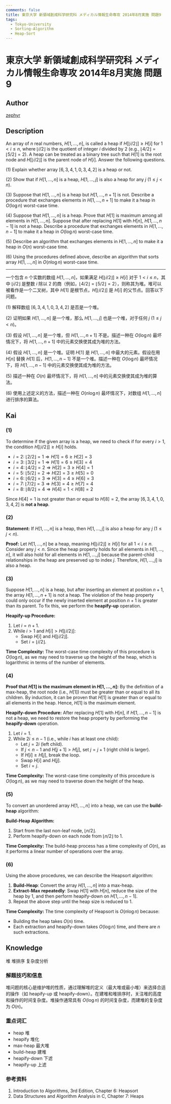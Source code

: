 ```yaml
---
comments: false
title: 東京大学 新領域創成科学研究科 メディカル情報生命専攻 2014年8月実施 問題9
tags:
  - Tokyo-University
  - Sorting-Algorithm
  - Heap-Sort
---
```


# 東京大学 新領域創成科学研究科 メディカル情報生命専攻 2014年8月実施 問題9

## **Author**
[zephyr](https://inshi-notes.zephyr-zdz.space/)

## **Description**
An array of $n$ real numbers, $H[1, \ldots, n]$, is called a heap if $H[\lfloor i/2 \rfloor] \geq H[i]$ for $1 < i \leq n$, where $\lfloor i/2 \rfloor$ is the quotient of integer $i$ divided by 2 (e.g., $\lfloor 4/2 \rfloor = \lfloor 5/2 \rfloor = 2$). A heap can be treated as a binary tree such that $H[1]$ is the root node and $H[\lfloor i/2 \rfloor]$ is the parent node of $H[i]$. Answer the following questions.

(1) Explain whether array $[6, 3, 4, 1, 0, 3, 4, 2]$ is a heap or not.

(2) Show that if $H[1, \ldots, n]$ is a heap, $H[1, \ldots, j]$ is also a heap for any $j$ $(1 \leq j < n)$.

(3) Suppose that $H[1, \ldots, n]$ is a heap but $H[1, \ldots, n+1]$ is not. Describe a procedure that exchanges elements in $H[1, \ldots, n+1]$ to make it a heap in $O(\log n)$ worst-case time.

(4) Suppose that $H[1, \ldots, n]$ is a heap. Prove that $H[1]$ is maximum among all elements in $H[1, \ldots, n]$. Suppose that after replacing $H[1]$ with $H[n]$, $H[1, \ldots, n-1]$ is not a heap. Describe a procedure that exchanges elements in $H[1, \ldots, n-1]$ to make it a heap in $O(\log n)$ worst-case time.

(5) Describe an algorithm that exchanges elements in $H[1, \ldots, n]$ to make it a heap in $O(n)$ worst-case time.

(6) Using the procedures defined above, describe an algorithm that sorts array $H[1, \ldots, n]$ in $O(n \log n)$ worst-case time.

---

一个包含 $n$ 个实数的数组 $H[1, \ldots, n]$，如果满足 $H[\lfloor i/2 \rfloor] \geq H[i]$ 对于 $1 < i \leq n$，其中 $\lfloor i/2 \rfloor$ 是整数 $i$ 除以 2 的商（例如，$\lfloor 4/2 \rfloor = \lfloor 5/2 \rfloor = 2$），则称其为堆。堆可以被看作是一个二叉树，其中 $H[1]$ 是根节点，$H[\lfloor i/2 \rfloor]$ 是 $H[i]$ 的父节点。回答以下问题。

(1) 解释数组 $[6, 3, 4, 1, 0, 3, 4, 2]$ 是否是一个堆。

(2) 证明如果 $H[1, \ldots, n]$ 是一个堆，那么 $H[1, \ldots, j]$ 也是一个堆，对于任何 $j$ $(1 \leq j < n)$。

(3) 假设 $H[1, \ldots, n]$ 是一个堆，但 $H[1, \ldots, n+1]$ 不是。描述一种在 $O(\log n)$ 最坏情况下，将 $H[1, \ldots, n+1]$ 中的元素交换使其成为堆的方法。

(4) 假设 $H[1, \ldots, n]$ 是一个堆。证明 $H[1]$ 是 $H[1, \ldots, n]$ 中最大的元素。假设在用 $H[n]$ 替换 $H[1]$ 后，$H[1, \ldots, n-1]$ 不是一个堆。描述一种在 $O(\log n)$ 最坏情况下，将 $H[1, \ldots, n-1]$ 中的元素交换使其成为堆的方法。

(5) 描述一种在 $O(n)$ 最坏情况下，将 $H[1, \ldots, n]$ 中的元素交换使其成为堆的算法。

(6) 使用上述定义的方法，描述一种在 $O(n \log n)$ 最坏情况下，对数组 $H[1, \ldots, n]$ 进行排序的算法。

## **Kai**
### (1)

To determine if the given array is a heap, we need to check if for every $i > 1$, the condition $H[\lfloor i/2 \rfloor] \geq H[i]$ holds.

- $i = 2$: $\lfloor 2/2 \rfloor = 1 \Rightarrow H[1] = 6 \geq H[2] = 3$
- $i = 3$: $\lfloor 3/2 \rfloor = 1 \Rightarrow H[1] = 6 \geq H[3] = 4$
- $i = 4$: $\lfloor 4/2 \rfloor = 2 \Rightarrow H[2] = 3 \geq H[4] = 1$
- $i = 5$: $\lfloor 5/2 \rfloor = 2 \Rightarrow H[2] = 3 \geq H[5] = 0$
- $i = 6$: $\lfloor 6/2 \rfloor = 3 \Rightarrow H[3] = 4 \geq H[6] = 3$
- $i = 7$: $\lfloor 7/2 \rfloor = 3 \Rightarrow H[3] = 4 \geq H[7] = 4$
- $i = 8$: $\lfloor 8/2 \rfloor = 4 \Rightarrow H[4] = 1 < H[8] = 2$

Since $H[4] = 1$ is not greater than or equal to $H[8] = 2$, the array $[6, 3, 4, 1, 0, 3, 4, 2]$ is **not a heap**.

### (2)

**Statement:** If $H[1, \ldots, n]$ is a heap, then $H[1, \ldots, j]$ is also a heap for any $j$ $(1 \leq j < n)$.

**Proof:**
Let $H[1, \ldots, n]$ be a heap, meaning $H[\lfloor i/2 \rfloor] \geq H[i]$ for all $1 < i \leq n$. Consider any $j < n$. Since the heap property holds for all elements in $H[1, \ldots, n]$, it will also hold for all elements in $H[1, \ldots, j]$ because the parent-child relationships in the heap are preserved up to index $j$. Therefore, $H[1, \ldots, j]$ is also a heap.

### (3)

Suppose $H[1, \ldots, n]$ is a heap, but after inserting an element at position $n+1$, the array $H[1, \ldots, n+1]$ is not a heap. The violation of the heap property could only occur if the newly inserted element at position $n+1$ is greater than its parent. To fix this, we perform the **heapify-up** operation.

**Heapify-up Procedure:**
1. Let $i = n+1$.
2. While $i > 1$ and $H[i] > H[\lfloor i/2 \rfloor]$:
   - Swap $H[i]$ and $H[\lfloor i/2 \rfloor]$.
   - Set $i = \lfloor i/2 \rfloor$.

**Time Complexity:** The worst-case time complexity of this procedure is $O(\log n)$, as we may need to traverse up the height of the heap, which is logarithmic in terms of the number of elements.

### (4)

**Proof that $H[1]$ is the maximum element in $H[1, \ldots, n]$:**
By the definition of a max-heap, the root node (i.e., $H[1]$) must be greater than or equal to all its children. By induction, it can be proven that $H[1]$ is greater than or equal to all elements in the heap. Hence, $H[1]$ is the maximum element.

**Heapify-down Procedure:**
After replacing $H[1]$ with $H[n]$, if $H[1, \ldots, n-1]$ is not a heap, we need to restore the heap property by performing the **heapify-down** operation.

1. Let $i = 1$.
2. While $2i \leq n-1$ (i.e., while $i$ has at least one child):
   - Let $j = 2i$ (left child).
   - If $j < n-1$ and $H[j+1] > H[j]$, set $j = j+1$ (right child is larger).
   - If $H[i] \geq H[j]$, break the loop.
   - Swap $H[i]$ and $H[j]$.
   - Set $i = j$.

**Time Complexity:** The worst-case time complexity of this procedure is $O(\log n)$, as we may need to traverse down the height of the heap.

### (5)

To convert an unordered array $H[1, \ldots, n]$ into a heap, we can use the **build-heap** algorithm:

**Build-Heap Algorithm:**
1. Start from the last non-leaf node, $\lfloor n/2 \rfloor$.
2. Perform heapify-down on each node from $\lfloor n/2 \rfloor$ to 1.

**Time Complexity:** The build-heap process has a time complexity of $O(n)$, as it performs a linear number of operations over the array.

### (6)

Using the above procedures, we can describe the Heapsort algorithm:

1. **Build-Heap**: Convert the array $H[1, \ldots, n]$ into a max-heap.
2. **Extract-Max repeatedly**: Swap $H[1]$ with $H[n]$, reduce the size of the heap by 1, and then perform heapify-down on $H[1, \ldots, n-1]$.
3. Repeat the above step until the heap size is reduced to 1.

**Time Complexity:** The time complexity of Heapsort is $O(n \log n)$ because:
- Building the heap takes $O(n)$ time.
- Each extraction and heapify-down takes $O(\log n)$ time, and there are $n$ such extractions.

## **Knowledge**

堆 堆排序 复杂度分析

### 解题技巧和信息

堆问题的核心是维护堆的性质，通过理解堆的定义（最大堆或最小堆）来选择合适的操作（如 heapify-up 或 heapify-down）。在建堆和堆排序时，关注堆的高度和操作的时间复杂度。堆操作通常具有 $O(\log n)$ 的时间复杂度，而建堆的复杂度为 $O(n)$。

### 重点词汇

- heap 堆
- heapify 堆化
- max-heap 最大堆
- build-heap 建堆
- heapify-down 下滤
- heapify-up 上滤

### 参考资料

1. Introduction to Algorithms, 3rd Edition, Chapter 6: Heapsort
2. Data Structures and Algorithm Analysis in C, Chapter 7: Heaps
